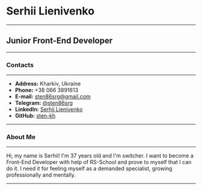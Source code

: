 # Serhii Lienivenko

---

## Junior Front-End Developer

---

### Contacts

---

- **Address:** Kharkiv, Ukraine
- **Phone:** +38 066 3891613
- **E-mail:** sten86srg@gmail.com
- **Telegram:** [@sten86srg](https://t.me/sten86srg "Ссылка на Telegramm")
- **LinkedIn:** [Serhii Lienivenko](https://www.linkedin.com/in/lienivenko-serhii-404899102 "Ссылка на профиль LinkedIn")
- **GitHub:** [sten-kh](https://github.com/sten-kh "Ссылка на GitHub аккаунт")

---

### About Me

---

Hi, my name is Serhii! I'm 37 years old and I'm switcher. I want to become a Front-End Developer with help of RS-School and prove to myself that I can do it.
I need it for feeling myself as a demanded specialist, growing professionally and mentally.

---